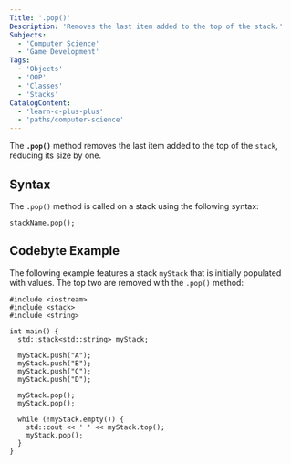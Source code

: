 ```yaml
---
Title: '.pop()'
Description: 'Removes the last item added to the top of the stack.'
Subjects:
  - 'Computer Science'
  - 'Game Development'
Tags:
  - 'Objects'
  - 'OOP'
  - 'Classes'
  - 'Stacks'
CatalogContent:
  - 'learn-c-plus-plus'
  - 'paths/computer-science'
---
```


The **`.pop()`** method removes the last item added to the top of the `stack`, reducing its size by one.

## Syntax

The `.pop()` method is called on a stack using the following syntax:

```pseudo
stackName.pop();
```

## Codebyte Example

The following example features a stack `myStack` that is initially populated with values. The top two are removed with the `.pop()` method:

```codebyte/cpp
#include <iostream>
#include <stack>
#include <string>

int main() {
  std::stack<std::string> myStack;

  myStack.push("A");
  myStack.push("B");
  myStack.push("C");
  myStack.push("D");

  myStack.pop();
  myStack.pop();

  while (!myStack.empty()) {
    std::cout << ' ' << myStack.top();
    myStack.pop();
  }
}
```
